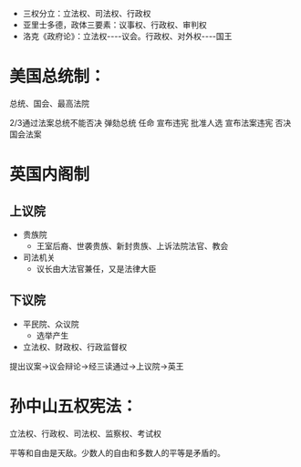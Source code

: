 - 三权分立：立法权、司法权、行政权
- 亚里士多德，政体三要素：议事权、行政权、审判权
- 洛克《政府论》：立法权----议会。行政权、对外权----国王
# 美国总统制：
总统、国会、最高法院

2/3通过法案总统不能否决
弹劾总统
任命
宣布违宪
批准人选
宣布法案违宪
否决国会法案


# 英国内阁制
## 上议院
- 贵族院
    - 王室后裔、世袭贵族、新封贵族、上诉法院法官、教会
- 司法机关
    - 议长由大法官兼任，又是法律大臣
## 下议院
- 平民院、众议院
    - 选举产生
- 立法权、财政权、行政监督权

提出议案→议会辩论→经三读通过→上议院→英王

# 孙中山五权宪法：
立法权、行政权、司法权、监察权、考试权

平等和自由是天敌。少数人的自由和多数人的平等是矛盾的。
